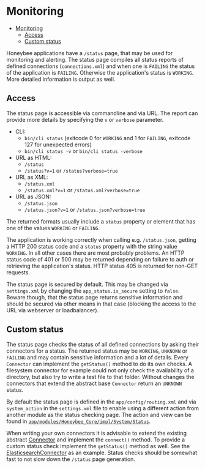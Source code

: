 # Monitoring

- [Monitoring](#monitoring)
  - [Access](#access)
  - [Custom status](#custom-status)

Honeybee applications have a `/status` page, that may be used for monitoring and alerting. The status page compiles all status reports of defined connections (`connections.xml`) and when one is `FAILING` the status of the application is `FAILING`. Otherwise the application's status is `WORKING`. More detailed information is output as well.

## Access

The status page is accessible via commandline and via URL. The report can provide more details by specifying the `v` or `verbose` parameter.

- CLI:
    - ```bin/cli status``` (exitcode 0 for `WORKING` and 1 for `FAILING`, exitcode 127 for unexpected errors)
    - ```bin/cli status -v``` or ```bin/cli status -verbose```
- URL as HTML:
    - ```/status```
    - ```/status?v=1``` or ```/status?verbose=true```
- URL as XML:
    - ```/status.xml```
    - ```/status.xml?v=1``` or ```/status.xml?verbose=true```
- URL as JSON:
    - ```/status.json```
    - ```/status.json?v=1``` or ```/status.json?verbose=true```

The returned formats usually include a `status` property or element that has one of the values `WORKING` or `FAILING`.

The application is working correctly when calling e.g. ```/status.json```, getting a HTTP 200 status code and a `status` property with the string value `WORKING`. In all other cases there are most probably problems. An HTTP status code of 401 or 500 may be returned depending on failure to auth or retrieving the application's status. HTTP status 405 is returned for non-GET requests.

The status page is secured by default. This may be changed via `settings.xml` by changing the ```app_status.is_secure``` setting to `false`. Beware though, that the status page returns sensitive information and should be secured via other means in that case (blocking the access to the URL via webserver or loadbalancer).

## Custom status

The status page checks the status of all defined connections by asking their connectors for a status. The returned status may be `WORKING`, `UNKNOWN` or `FAILING` and may contain sensitive information and a lot of details. Every `Connector` can implement the ```getStatus()``` method to do its own checks. A filesystem connector for example could not only check the availability of a directory, but also try to write a test file to that folder. Without changes the connectors that extend the abstract base `Connector` return an `UNKNOWN` status.

By default the status page is defined in the `app/config/routing.xml` and via ```system_action``` in the `settings.xml` file to enable using a different action from another module as the status checking page. The action and view can be found in [```app/modules/Honeybee_Core/impl/System/Status```](../app/modules/Honeybee_Core/impl/System/Status).

When writing your own connectors it is advisable to extend the existing abstract [Connector](https://github.com/honeybee/honeybee/blob/master/src/Infrastructure/DataAccess/Connector/Connector.php) and implement the `connect()` method. To provide a custom status check implement the ```getStatus()``` method as well. See the [ElasticsearchConnector](https://github.com/honeybee/honeybee/blob/master/src/Infrastructure/DataAccess/Connector/ElasticsearchConnector.php#L26) as an example. Status checks should be somewhat fast to not slow down the `/status` page generation.
